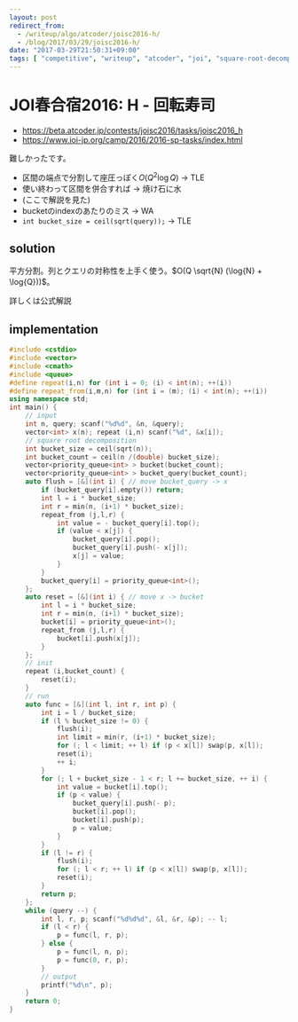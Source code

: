 ```yaml
---
layout: post
redirect_from:
  - /writeup/algo/atcoder/joisc2016-h/
  - /blog/2017/03/29/joisc2016-h/
date: "2017-03-29T21:50:31+09:00"
tags: [ "competitive", "writeup", "atcoder", "joi", "square-root-decomposition" ]
---
```


# JOI春合宿2016: H - 回転寿司

-   <https://beta.atcoder.jp/contests/joisc2016/tasks/joisc2016_h>
-   <https://www.ioi-jp.org/camp/2016/2016-sp-tasks/index.html>

難しかったです。

-   区間の端点で分割して座圧っぽく$O(Q^2\log Q)$ $\to$ TLE
-   使い終わって区間を併合すれば $\to$ 焼け石に水
-   (ここで解説を見た)
-   bucketのindexのあたりのミス $\to$ WA
-   `int bucket_size = ceil(sqrt(query));` $\to$ TLE

## solution

平方分割。列とクエリの対称性を上手く使う。$O(Q \sqrt{N} (\log{N} + \log{Q}))$。

詳しくは公式解説

## implementation

``` c++
#include <cstdio>
#include <vector>
#include <cmath>
#include <queue>
#define repeat(i,n) for (int i = 0; (i) < int(n); ++(i))
#define repeat_from(i,m,n) for (int i = (m); (i) < int(n); ++(i))
using namespace std;
int main() {
    // input
    int n, query; scanf("%d%d", &n, &query);
    vector<int> x(n); repeat (i,n) scanf("%d", &x[i]);
    // square root decomposition
    int bucket_size = ceil(sqrt(n));
    int bucket_count = ceil(n /(double) bucket_size);
    vector<priority_queue<int> > bucket(bucket_count);
    vector<priority_queue<int> > bucket_query(bucket_count);
    auto flush = [&](int i) { // move bucket_query -> x
        if (bucket_query[i].empty()) return;
        int l = i * bucket_size;
        int r = min(n, (i+1) * bucket_size);
        repeat_from (j,l,r) {
            int value = - bucket_query[i].top();
            if (value < x[j]) {
                bucket_query[i].pop();
                bucket_query[i].push(- x[j]);
                x[j] = value;
            }
        }
        bucket_query[i] = priority_queue<int>();
    };
    auto reset = [&](int i) { // move x -> bucket
        int l = i * bucket_size;
        int r = min(n, (i+1) * bucket_size);
        bucket[i] = priority_queue<int>();
        repeat_from (j,l,r) {
            bucket[i].push(x[j]);
        }
    };
    // init
    repeat (i,bucket_count) {
        reset(i);
    }
    // run
    auto func = [&](int l, int r, int p) {
        int i = l / bucket_size;
        if (l % bucket_size != 0) {
            flush(i);
            int limit = min(r, (i+1) * bucket_size);
            for (; l < limit; ++ l) if (p < x[l]) swap(p, x[l]);
            reset(i);
            ++ i;
        }
        for (; l + bucket_size - 1 < r; l += bucket_size, ++ i) {
            int value = bucket[i].top();
            if (p < value) {
                bucket_query[i].push(- p);
                bucket[i].pop();
                bucket[i].push(p);
                p = value;
            }
        }
        if (l != r) {
            flush(i);
            for (; l < r; ++ l) if (p < x[l]) swap(p, x[l]);
            reset(i);
        }
        return p;
    };
    while (query --) {
        int l, r, p; scanf("%d%d%d", &l, &r, &p); -- l;
        if (l < r) {
            p = func(l, r, p);
        } else {
            p = func(l, n, p);
            p = func(0, r, p);
        }
        // output
        printf("%d\n", p);
    }
    return 0;
}
```

